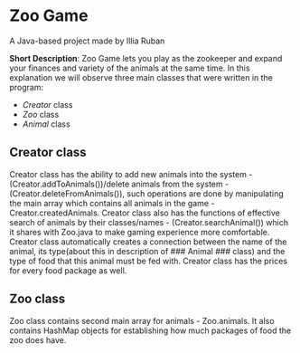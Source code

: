 # Zoo Game #
A Java-based project made by Illia Ruban

**Short Description**: Zoo Game lets you play as the zookeeper and expand your finances and variety of the animals at the same time.
In this explanation we will observe three main classes that were written in the program:

- *Creator* class
- *Zoo* class
- *Animal* class

## Creator class ##
Creator class has the ability to add new animals into the system - (Creator.addToAnimals())/delete animals from the system - (Creator.deleteFromAnimals()), such operations are done by manipulating the main array which contains all animals in the game - Creator.createdAnimals. Creator class also has the functions of effective search of animals by their classes/names - (Creator.searchAnimal()) which it shares with Zoo.java to make gaming experience more comfortable. Creator class automatically creates a connection between the name of the animal, its type(about this in description of ### Animal ### class) and the type of food that this animal must be fed with. Creator class has the prices for every food package as well.

## Zoo class ##
Zoo class contains second main array for animals - Zoo.animals. It also contains HashMap objects for establishing how much packages of food the zoo does have. 




